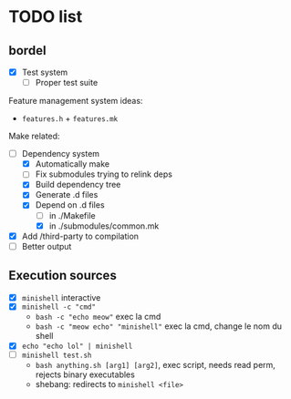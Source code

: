 # TODO list

## bordel

- [x] Test system
  - [ ] Proper test suite

Feature management system ideas:
- `features.h` + `features.mk`

Make related:
- [ ] Dependency system
  - [x] Automatically make
  - [ ] Fix submodules trying to relink deps
  - [x] Build dependency tree
  - [x] Generate .d files
  - [x] Depend on .d files
    - [ ] in ./Makefile
    - [x] in ./submodules/common.mk
- [x] Add /third-party to compilation
- [ ] Better output

## Execution sources

- [x] `minishell` interactive
- [x] `minishell -c "cmd"`
  - `bash -c "echo meow"` exec la cmd
  - `bash -c "meow echo" "minishell"` exec la cmd, change le nom du shell
- [x] `echo "echo lol" | minishell`
- [ ] `minishell test.sh`
  - `bash anything.sh [arg1] [arg2]`, exec script, needs read perm, rejects binary executables 
  - shebang: redirects to `minishell <file>`
